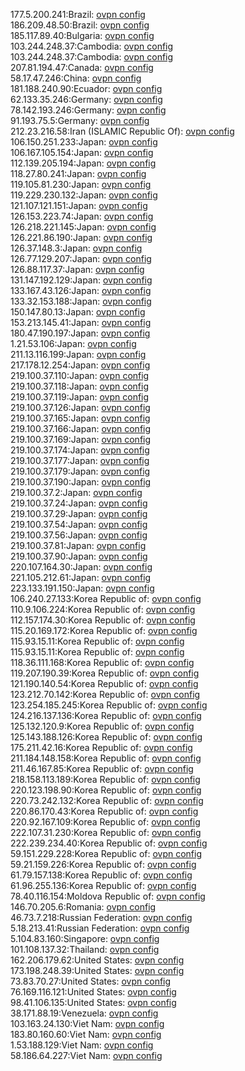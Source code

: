 177.5.200.241:Brazil: [ovpn config](vpn/177_5_200_241.ovpn)  
186.209.48.50:Brazil: [ovpn config](vpn/186_209_48_50.ovpn)  
185.117.89.40:Bulgaria: [ovpn config](vpn/185_117_89_40.ovpn)  
103.244.248.37:Cambodia: [ovpn config](vpn/103_244_248_37.ovpn)  
103.244.248.37:Cambodia: [ovpn config](vpn/103_244_248_37.ovpn)  
207.81.194.47:Canada: [ovpn config](vpn/207_81_194_47.ovpn)  
58.17.47.246:China: [ovpn config](vpn/58_17_47_246.ovpn)  
181.188.240.90:Ecuador: [ovpn config](vpn/181_188_240_90.ovpn)  
62.133.35.246:Germany: [ovpn config](vpn/62_133_35_246.ovpn)  
78.142.193.246:Germany: [ovpn config](vpn/78_142_193_246.ovpn)  
91.193.75.5:Germany: [ovpn config](vpn/91_193_75_5.ovpn)  
212.23.216.58:Iran (ISLAMIC Republic Of): [ovpn config](vpn/212_23_216_58.ovpn)  
106.150.251.233:Japan: [ovpn config](vpn/106_150_251_233.ovpn)  
106.167.105.154:Japan: [ovpn config](vpn/106_167_105_154.ovpn)  
112.139.205.194:Japan: [ovpn config](vpn/112_139_205_194.ovpn)  
118.27.80.241:Japan: [ovpn config](vpn/118_27_80_241.ovpn)  
119.105.81.230:Japan: [ovpn config](vpn/119_105_81_230.ovpn)  
119.229.230.132:Japan: [ovpn config](vpn/119_229_230_132.ovpn)  
121.107.121.151:Japan: [ovpn config](vpn/121_107_121_151.ovpn)  
126.153.223.74:Japan: [ovpn config](vpn/126_153_223_74.ovpn)  
126.218.221.145:Japan: [ovpn config](vpn/126_218_221_145.ovpn)  
126.221.86.190:Japan: [ovpn config](vpn/126_221_86_190.ovpn)  
126.37.148.3:Japan: [ovpn config](vpn/126_37_148_3.ovpn)  
126.77.129.207:Japan: [ovpn config](vpn/126_77_129_207.ovpn)  
126.88.117.37:Japan: [ovpn config](vpn/126_88_117_37.ovpn)  
131.147.192.129:Japan: [ovpn config](vpn/131_147_192_129.ovpn)  
133.167.43.126:Japan: [ovpn config](vpn/133_167_43_126.ovpn)  
133.32.153.188:Japan: [ovpn config](vpn/133_32_153_188.ovpn)  
150.147.80.13:Japan: [ovpn config](vpn/150_147_80_13.ovpn)  
153.213.145.41:Japan: [ovpn config](vpn/153_213_145_41.ovpn)  
180.47.190.197:Japan: [ovpn config](vpn/180_47_190_197.ovpn)  
1.21.53.106:Japan: [ovpn config](vpn/1_21_53_106.ovpn)  
211.13.116.199:Japan: [ovpn config](vpn/211_13_116_199.ovpn)  
217.178.12.254:Japan: [ovpn config](vpn/217_178_12_254.ovpn)  
219.100.37.110:Japan: [ovpn config](vpn/219_100_37_110.ovpn)  
219.100.37.118:Japan: [ovpn config](vpn/219_100_37_118.ovpn)  
219.100.37.119:Japan: [ovpn config](vpn/219_100_37_119.ovpn)  
219.100.37.126:Japan: [ovpn config](vpn/219_100_37_126.ovpn)  
219.100.37.165:Japan: [ovpn config](vpn/219_100_37_165.ovpn)  
219.100.37.166:Japan: [ovpn config](vpn/219_100_37_166.ovpn)  
219.100.37.169:Japan: [ovpn config](vpn/219_100_37_169.ovpn)  
219.100.37.174:Japan: [ovpn config](vpn/219_100_37_174.ovpn)  
219.100.37.177:Japan: [ovpn config](vpn/219_100_37_177.ovpn)  
219.100.37.179:Japan: [ovpn config](vpn/219_100_37_179.ovpn)  
219.100.37.190:Japan: [ovpn config](vpn/219_100_37_190.ovpn)  
219.100.37.2:Japan: [ovpn config](vpn/219_100_37_2.ovpn)  
219.100.37.24:Japan: [ovpn config](vpn/219_100_37_24.ovpn)  
219.100.37.29:Japan: [ovpn config](vpn/219_100_37_29.ovpn)  
219.100.37.54:Japan: [ovpn config](vpn/219_100_37_54.ovpn)  
219.100.37.56:Japan: [ovpn config](vpn/219_100_37_56.ovpn)  
219.100.37.81:Japan: [ovpn config](vpn/219_100_37_81.ovpn)  
219.100.37.90:Japan: [ovpn config](vpn/219_100_37_90.ovpn)  
220.107.164.30:Japan: [ovpn config](vpn/220_107_164_30.ovpn)  
221.105.212.61:Japan: [ovpn config](vpn/221_105_212_61.ovpn)  
223.133.191.150:Japan: [ovpn config](vpn/223_133_191_150.ovpn)  
106.240.27.133:Korea Republic of: [ovpn config](vpn/106_240_27_133.ovpn)  
110.9.106.224:Korea Republic of: [ovpn config](vpn/110_9_106_224.ovpn)  
112.157.174.30:Korea Republic of: [ovpn config](vpn/112_157_174_30.ovpn)  
115.20.169.172:Korea Republic of: [ovpn config](vpn/115_20_169_172.ovpn)  
115.93.15.11:Korea Republic of: [ovpn config](vpn/115_93_15_11.ovpn)  
115.93.15.11:Korea Republic of: [ovpn config](vpn/115_93_15_11.ovpn)  
118.36.111.168:Korea Republic of: [ovpn config](vpn/118_36_111_168.ovpn)  
119.207.190.39:Korea Republic of: [ovpn config](vpn/119_207_190_39.ovpn)  
121.190.140.54:Korea Republic of: [ovpn config](vpn/121_190_140_54.ovpn)  
123.212.70.142:Korea Republic of: [ovpn config](vpn/123_212_70_142.ovpn)  
123.254.185.245:Korea Republic of: [ovpn config](vpn/123_254_185_245.ovpn)  
124.216.137.136:Korea Republic of: [ovpn config](vpn/124_216_137_136.ovpn)  
125.132.120.9:Korea Republic of: [ovpn config](vpn/125_132_120_9.ovpn)  
125.143.188.126:Korea Republic of: [ovpn config](vpn/125_143_188_126.ovpn)  
175.211.42.16:Korea Republic of: [ovpn config](vpn/175_211_42_16.ovpn)  
211.184.148.158:Korea Republic of: [ovpn config](vpn/211_184_148_158.ovpn)  
211.46.167.85:Korea Republic of: [ovpn config](vpn/211_46_167_85.ovpn)  
218.158.113.189:Korea Republic of: [ovpn config](vpn/218_158_113_189.ovpn)  
220.123.198.90:Korea Republic of: [ovpn config](vpn/220_123_198_90.ovpn)  
220.73.242.132:Korea Republic of: [ovpn config](vpn/220_73_242_132.ovpn)  
220.86.170.43:Korea Republic of: [ovpn config](vpn/220_86_170_43.ovpn)  
220.92.167.109:Korea Republic of: [ovpn config](vpn/220_92_167_109.ovpn)  
222.107.31.230:Korea Republic of: [ovpn config](vpn/222_107_31_230.ovpn)  
222.239.234.40:Korea Republic of: [ovpn config](vpn/222_239_234_40.ovpn)  
59.151.229.228:Korea Republic of: [ovpn config](vpn/59_151_229_228.ovpn)  
59.21.159.226:Korea Republic of: [ovpn config](vpn/59_21_159_226.ovpn)  
61.79.157.138:Korea Republic of: [ovpn config](vpn/61_79_157_138.ovpn)  
61.96.255.136:Korea Republic of: [ovpn config](vpn/61_96_255_136.ovpn)  
78.40.116.154:Moldova Republic of: [ovpn config](vpn/78_40_116_154.ovpn)  
146.70.205.6:Romania: [ovpn config](vpn/146_70_205_6.ovpn)  
46.73.7.218:Russian Federation: [ovpn config](vpn/46_73_7_218.ovpn)  
5.18.213.41:Russian Federation: [ovpn config](vpn/5_18_213_41.ovpn)  
5.104.83.160:Singapore: [ovpn config](vpn/5_104_83_160.ovpn)  
101.108.137.32:Thailand: [ovpn config](vpn/101_108_137_32.ovpn)  
162.206.179.62:United States: [ovpn config](vpn/162_206_179_62.ovpn)  
173.198.248.39:United States: [ovpn config](vpn/173_198_248_39.ovpn)  
73.83.70.27:United States: [ovpn config](vpn/73_83_70_27.ovpn)  
76.169.116.121:United States: [ovpn config](vpn/76_169_116_121.ovpn)  
98.41.106.135:United States: [ovpn config](vpn/98_41_106_135.ovpn)  
38.171.88.19:Venezuela: [ovpn config](vpn/38_171_88_19.ovpn)  
103.163.24.130:Viet Nam: [ovpn config](vpn/103_163_24_130.ovpn)  
183.80.160.60:Viet Nam: [ovpn config](vpn/183_80_160_60.ovpn)  
1.53.188.129:Viet Nam: [ovpn config](vpn/1_53_188_129.ovpn)  
58.186.64.227:Viet Nam: [ovpn config](vpn/58_186_64_227.ovpn)  
